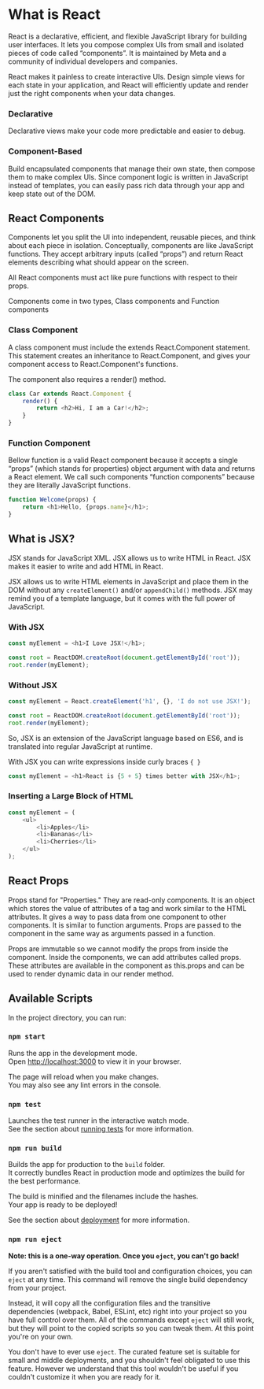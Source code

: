 # What is React

React is a declarative, efficient, and flexible JavaScript library for building user interfaces. It lets you compose complex UIs from small and isolated pieces of code called “components”. It is maintained by Meta and a community of individual developers and companies.

React makes it painless to create interactive UIs. Design simple views for each state in your application, and React will efficiently update and render just the right components when your data changes.

### Declarative

Declarative views make your code more predictable and easier to debug.

### Component-Based

Build encapsulated components that manage their own state, then compose them to make complex UIs. Since component logic is written in JavaScript instead of templates, you can easily pass rich data through your app and keep state out of the DOM.

## React Components

Components let you split the UI into independent, reusable pieces, and think about each piece in isolation. Conceptually, components are like JavaScript functions. They accept arbitrary inputs (called “props”) and return React elements describing what should appear on the screen.

All React components must act like pure functions with respect to their props.

Components come in two types, Class components and Function components

### Class Component

A class component must include the extends React.Component statement. This statement creates an inheritance to React.Component, and gives your component access to React.Component's functions.

The component also requires a render() method.

```react.js
class Car extends React.Component {
    render() {
        return <h2>Hi, I am a Car!</h2>;
    }
}
```

### Function Component

Bellow function is a valid React component because it accepts a single “props” (which stands for properties) object argument with data and returns a React element. We call such components “function components” because they are literally JavaScript functions.

```react.js
function Welcome(props) {
    return <h1>Hello, {props.name}</h1>;
}
```

## What is JSX?

JSX stands for JavaScript XML. JSX allows us to write HTML in React. JSX makes it easier to write and add HTML in React.

JSX allows us to write HTML elements in JavaScript and place them in the DOM without any `createElement()` and/or `appendChild()` methods. JSX may remind you of a template language, but it comes with the full power of JavaScript.

### With JSX

```react.js
const myElement = <h1>I Love JSX!</h1>;

const root = ReactDOM.createRoot(document.getElementById('root'));
root.render(myElement);
```

### Without JSX

```react.js
const myElement = React.createElement('h1', {}, 'I do not use JSX!');

const root = ReactDOM.createRoot(document.getElementById('root'));
root.render(myElement);
```

So, JSX is an extension of the JavaScript language based on ES6, and is translated into regular JavaScript at runtime.

With JSX you can write expressions inside curly braces `{ }`

```react.js
const myElement = <h1>React is {5 + 5} times better with JSX</h1>;
```

### Inserting a Large Block of HTML

```react.js
const myElement = (
    <ul>
        <li>Apples</li>
        <li>Bananas</li>
        <li>Cherries</li>
    </ul>
);
```

## React Props

Props stand for "Properties." They are read-only components. It is an object which stores the value of attributes of a tag and work similar to the HTML attributes. It gives a way to pass data from one component to other components. It is similar to function arguments. Props are passed to the component in the same way as arguments passed in a function.

Props are immutable so we cannot modify the props from inside the component. Inside the components, we can add attributes called props. These attributes are available in the component as this.props and can be used to render dynamic data in our render method.

## Available Scripts

In the project directory, you can run:

### `npm start`

Runs the app in the development mode.\
Open [http://localhost:3000](http://localhost:3000) to view it in your browser.

The page will reload when you make changes.\
You may also see any lint errors in the console.

### `npm test`

Launches the test runner in the interactive watch mode.\
See the section about [running tests](https://facebook.github.io/create-react-app/docs/running-tests) for more information.

### `npm run build`

Builds the app for production to the `build` folder.\
It correctly bundles React in production mode and optimizes the build for the best performance.

The build is minified and the filenames include the hashes.\
Your app is ready to be deployed!

See the section about [deployment](https://facebook.github.io/create-react-app/docs/deployment) for more information.

### `npm run eject`

**Note: this is a one-way operation. Once you `eject`, you can't go back!**

If you aren't satisfied with the build tool and configuration choices, you can `eject` at any time. This command will remove the single build dependency from your project.

Instead, it will copy all the configuration files and the transitive dependencies (webpack, Babel, ESLint, etc) right into your project so you have full control over them. All of the commands except `eject` will still work, but they will point to the copied scripts so you can tweak them. At this point you're on your own.

You don't have to ever use `eject`. The curated feature set is suitable for small and middle deployments, and you shouldn't feel obligated to use this feature. However we understand that this tool wouldn't be useful if you couldn't customize it when you are ready for it.

